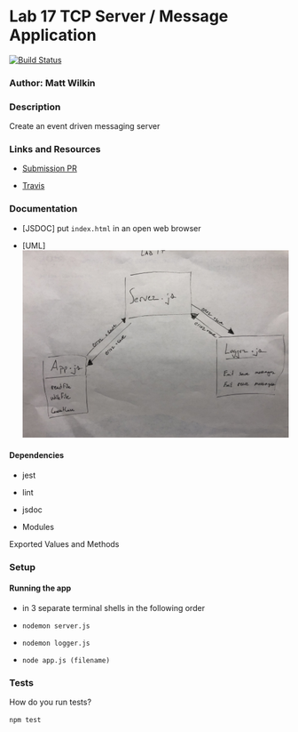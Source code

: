 # Lab 17 TCP Server / Message Application

[![Build Status](https://www.travis-ci.com/mwilkin-401-advanced-javascript/lab-17.svg?branch=dev)](https://www.travis-ci.com/mwilkin-401-advanced-javascript/lab-17)

### Author: Matt Wilkin

### Description

Create an event driven messaging server

### Links and Resources

* [Submission PR](https://github.com/mwilkin-401-advanced-javascript/lab-17/pull/1)

* [Travis](https://www.travis-ci.com/mwilkin-401-advanced-javascript/lab-17)


### Documentation

* [JSDOC] put `index.html` in an open web browser

* [UML] <img src="./assets/Lab17_UML.jpg">

#### Dependencies
* jest

* lint

* jsdoc


* Modules


Exported Values and Methods

### Setup

#### Running the app

* in 3 separate terminal shells in the following order

* `nodemon server.js`

* `nodemon logger.js`

* `node app.js (filename)`

### Tests
How do you run tests?

`npm test`